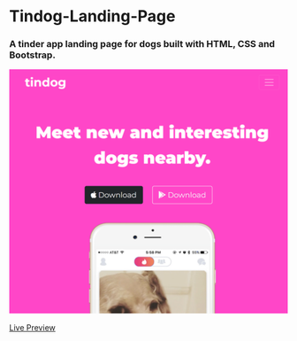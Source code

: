 # Tindog-Landing-Page

### A tinder app landing page for dogs built with HTML, CSS and Bootstrap.
<img src="page_screenshot.png" alt="HTML">

[Live Preview]( https://wendeee.github.io/Tindog-Landing-Page/)
